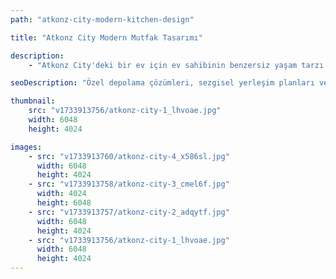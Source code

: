 ```yaml
---
path: "atkonz-city-modern-kitchen-design"

title: "Atkonz City Modern Mutfak Tasarımı"

description:
    - "Atkonz City'deki bir ev için ev sahibinin benzersiz yaşam tarzı ve ihtiyaçlarına özenle uyarlanmış, güzel ve işlevsel bir mutfak tasarladık. Tasarım, modern depolama çözümlerini günlük işleri zahmetsiz hale getiren sezgisel bir yerleşim planıyla birleştirerek form ve işlevi dengeli bir şekilde buluşturdu. Şık bitişlerden düşünceli aydınlatmaya kadar her detay, hem pratik hem de davetkar hissettiren bir alan yaratmak için özenle seçildi. Mevcut alanı en üst düzeye çıkararak ve akıcı bir dolaşım sağlayarak mutfak, yemek pişirmek, bir araya gelmek ve günlük anların keyfini çıkarmak için mükemmel olan evin kalbi haline geldi."

seoDescription: "Özel depolama çözümleri, sezgisel yerleşim planları ve premium bitişler içeren Atkonz City'deki modern mutfak tasarımımızı keşfedin. Uzman mutfak tasarımcılarımızla alanınızı dönüştürün. İşlevsel ve güzel bir mutfak yenilemesi için bugün ücretsiz danışmanlık randevusu alın."

thumbnail:
    src: "v1733913756/atkonz-city-1_lhvoae.jpg"
    width: 6048
    height: 4024

images:
    - src: "v1733913760/atkonz-city-4_x586sl.jpg"
      width: 6048
      height: 4024
    - src: "v1733913758/atkonz-city-3_cmel6f.jpg"
      width: 4024
      height: 6048
    - src: "v1733913757/atkonz-city-2_adqytf.jpg"
      width: 6048
      height: 4024
    - src: "v1733913756/atkonz-city-1_lhvoae.jpg"
      width: 6048
      height: 4024
---
```

